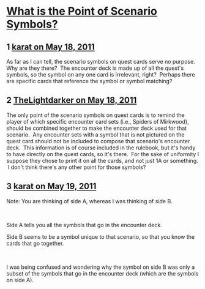 # [What is the Point of Scenario Symbols?](https://community.fantasyflightgames.com/topic/47007-what-is-the-point-of-scenario-symbols/)

## 1 [karat on May 18, 2011](https://community.fantasyflightgames.com/topic/47007-what-is-the-point-of-scenario-symbols/?do=findComment&comment=470974)

As far as I can tell, the scenario symbols on quest cards serve no purpose.  Why are they there?  The encounter deck is made up of all the quest's symbols, so the symbol on any one card is irrelevant, right?  Perhaps there are specific cards that reference the symbol or symbol matching?

## 2 [TheLightdarker on May 18, 2011](https://community.fantasyflightgames.com/topic/47007-what-is-the-point-of-scenario-symbols/?do=findComment&comment=470977)

The only point of the scenario symbols on quest cards is to remind the player of which specific encounter card sets (i.e., Spiders of Mirkwood), should be combined together to make the encounter deck used for that scenario.  Any encounter sets with a symbol that is not pictured on the quest card should not be included to compose that scenario's encounter deck.  This information is of course included in the rulebook, but it's handy to have directly on the quest cards, so it's there.  For the sake of uniformity I suppose they chose to print it on all the cards, and not just 1A or something.  I don't think there's any other point for those symbols?

## 3 [karat on May 19, 2011](https://community.fantasyflightgames.com/topic/47007-what-is-the-point-of-scenario-symbols/?do=findComment&comment=471007)

Note: You are thinking of side A, whereas I was thinking of side B.

 

Side A tells you all the symbols that go in the encounter deck.

Side B seems to be a symbol unique to that scenario, so that you know the cards that go together.

 

I was being confused and wondering why the symbol on side B was only a subset of the symbols that go in the encounter deck (which are the symbols on side A).

